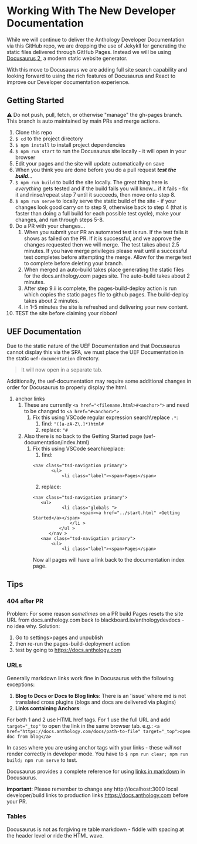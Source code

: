 # Working With The New Developer Documentation

While we will continue to deliver the Anthology Developer Documentation via this GitHub repo, we are dropping the use of Jekykll for generating the static files delivered through GitHub Pages. Instead we will be using [Docusaurus 2](https://docusaurus.io/), a modern static website generator.

With this move to Docusaurus we are adding full site search capability and looking forward to using the rich features of Docusaurus and React to improve our Developer documentation experience.
## Getting Started

:warning: Do not push, pull, fetch, or otherwise "manage" the gh-pages branch. This branch is auto maintained by main PRs and merge actions.

1. Clone this repo
2. `$ cd` to the project directory
3. `$ npm install` to install project dependencies
4. `$ npm run start` to run the Docusaurus site locally - it will open in your browser
5. Edit your pages and the site will update automatically on save
6. When you think you are done before you do a pull request ***test the build***...
7. `$ npm run build` to build the site locally. The great thing here is *everything* gets tested and if the build fails you will know... if it fails - fix it and rinse/repeat step 7 until it succeeds, then move onto step 8.
8. `$ npm run serve` to locally serve the static build of the site - if your changes look good carry on to step 9, otherwise back to step 4 (that is faster than doing a full build for each possible test cycle), make your changes, and run through steps 5-8.
9. Do a PR with your changes...
   1.  When you submit your PR an automated test is run. If the test fails it shows as failed on the PR. If it is successful, and we approve the changes requested then we will merge. The test takes about 2.5 minutes. If you have merge privileges please wait until a successful test completes before attempting the merge. Allow for the merge test to complete before deleting your branch.
   2.  When merged an auto-build takes place generating the static files for the docs.anthology.com pages site. The auto-build takes about 2 minutes.
   3.  After step 9.ii is complete, the pages-build-deploy action is run which copies the static pages file to github pages. The build-deploy takes about 2 minutes.
   4.  in 1-5 minutes the site is refreshed and delivering your new content.
10. TEST the site before claiming your ribbon!

## UEF Documentation
Due to the static nature of the UEF Documentation and that Docusaurus cannot display this via the SPA, we must place the UEF Documentation in the static `uef-documentation` directory.

> It will now open in a separate tab.

Additionally, the uef-documentation may require some additional changes in order for Docusaurus to properly display the html.
1. anchor links
   1. These are currently `<a href="<filename.html>#<anchor>">` and need to be changed to `<a href="#<anchor>">`
      1. Fix this using VSCode regular expression search\replace `.*`:
         1. find:  `"([a-zA-Z\.]*)html#`
         2. replace: `"#`
   2. Also there is no back to the Getting Started page (uef-documentation/index.html)
      1. Fix this using VSCode search\replace:
         1. find: 
         ```
         <nav class="tsd-navigation primary">
				<ul>
					<li class="label"><span>Pages</span>
         ```
         2. replace:
         ```
         <nav class="tsd-navigation primary">
            <ul>
					<li class="globals ">
						   <span><a href="../start.html" >Getting Started</a></span>
					   </li >
				   </ul >
			   </nav >
			<nav class="tsd-navigation primary">
				<ul>
					<li class="label"><span>Pages</span>
         ```
         Now all pages will have a link back to the documentation index page.
## Tips
### 404 after PR
Problem: For some reason _sometimes_ on a PR build Pages resets the site URL from docs.anthology.com back to blackboard.io/anthologydevdocs - no idea why.
Solution: 
1. Go to settings>pages and unpublish 
2. then re-run the pages-build-deployment action
3. test by going to https://docs.anthology.com
### URLs
Generally markdown links work fine in Docusaurus with the following exceptions:

1. **Blog to Docs or Docs to Blog links**: There is an 'issue' where md is not translated cross plugins (blogs and docs are delivered via plugins)
2. **Links containing Anchors**:  

For both 1 and 2 use HTML href tags. For 1 use the full URL and add `target="_top"` to open the link in the same browser tab. e.g.: `<a href="https://docs.anthology.com/docs/path-to-file" target="_top">open doc from blog</a>`

In cases where you are using anchor tags with your links - these *will not* render correctly in developer mode. You have to `$ npm run clear; npm run build; npm run serve` to test.

Docusaurus provides a complete reference for using [links in markdown](https://docusaurus.io/docs/markdown-features/links) in Docusaurus.

**important**: Please remember to change any http://localhost:3000 local developer/build links to production links https://docs.anthology.com before your PR.

### Tables
Docusaurus is not as forgiving re table markdown - fiddle with spacing at the header level or ride the HTML wave.
    